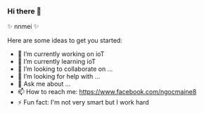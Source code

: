 ### Hi there 👋

✨ nnmei ✨

Here are some ideas to get you started:

- 🔭 I’m currently working on ioT
- 🌱 I’m currently learning ioT
- 👯 I’m looking to collaborate on ...
- 🤔 I’m looking for help with ...
- 💬 Ask me about ...
- 📫 How to reach me: https://www.facebook.com/ngocmaine8
- ⚡ Fun fact: I'm not very smart but I work hard
